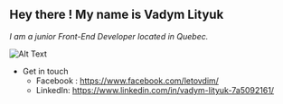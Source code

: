 
## Hey there ! My name is Vadym Lityuk

*I am a junior Front-End Developer located in Quebec.*

![Alt Text](url)


* Get in touch
  * Facebook : https://www.facebook.com/letovdim/
  * LinkedIn: https://www.linkedin.com/in/vadym-lityuk-7a5092161/




 

